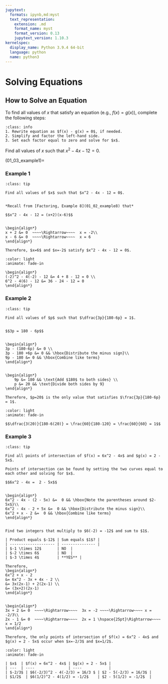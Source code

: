 ```yaml
---
jupytext:
  formats: ipynb,md:myst
  text_representation:
    extension: .md
    format_name: myst
    format_version: 0.13
    jupytext_version: 1.10.3
kernelspec:
  display_name: Python 3.9.4 64-bit
  language: python
  name: python3
---
```

# Solving Equations

## How to Solve an Equation

To find all values of $x$ that satisfy an equation (e.g., $f(x) = g(x)$), complete the following steps: 

```{admonition} Steps for solving an equation
:class: info
1. Rewrite equation as $f(x) - g(x) = 0$, if needed.
2. Simplify and factor the left-hand side.
3. Set each factor equal to zero and solve for $x$.
```

Find all values of $x$ such that $x^2 - 4x - 12 = 0$.


(01_03_example1)=
### Example 1

```{admonition} Solving a quadratic equation
:class: tip

Find all values of $x$ such that $x^2 - 4x - 12 = 0$.
```

```{dropdown} **Step 1:** Factor $x^2 - 4x - 12$.

*Recall from [Factoring, Example 8](01_02_example8) that* 

$$x^2 - 4x - 12 = (x+2)(x-6)$$
```

```{dropdown} **Step 2:** Set each factor equal to zero and solve for $x$.

\begin{align*}
x + 2 &= 0  ~~~~\Rightarrow~~~~  x = -2\\
x - 6 &= 0  ~~~~\Rightarrow~~~~  x = 6
\end{align*}

Therefore, $x=6$ and $x=-2$ satisfy $x^2 - 4x - 12 = 0$.
```

```{dropdown} Check Your Work.
:color: light
:animate: fade-in

\begin{align*}
(-2)^2 - 4(-2) - 12 &= 4 + 8 - 12 = 0 \\
6^2 - 4(6) - 12 &= 36 - 24 - 12 = 0
\end{align*}
```


### Example 2

```{admonition} Solving a rational equation
:class: tip

Find all values of $p$ such that $\dfrac{3p}{180-6p} = 1$.
```

```{dropdown} **Step 1:** Multiply both sides of $\frac{3p}{180-6p} = 1$ by the denominator, $180-6p$.

$$3p = 180 - 6p$$
```

```{dropdown} **Step 2:** Subtract $180 - 6p$ from both sides.

\begin{align*}
3p - (180-6p) &= 0 \\
3p - 180 +6p &= 0 && \hbox{Distribute the minus sign}\\
9p - 180 &= 0 && \hbox{Combine like terms}
\end{align*}
```

```{dropdown} **Step 3:** Solve for $p$.

\begin{align*}
    9p &= 180 && \text{Add $180$ to both sides} \\
    p &= 20 && \text{Divide both sides by 9}
\end{align*}

Therefore, $p=20$ is the only value that satisfies $\frac{3p}{180-6p} = 1$.
```

```{dropdown} Check Your Work.
:color: light
:animate: fade-in

$$\dfrac{3(20)}{180-6(20)} = \frac{60}{180-120} = \frac{60}{60} = 1$$
```

### Example 3

```{admonition} Points of intersection
:class: tip

Find all points of intersection of $f(x) = 6x^2 - 4x$ and $g(x) = 2 - 5x$.
```

```{dropdown} **Step 1:** Set $f(x) = g(x)$.
Points of intersection can be found by setting the two curves equal to each other and solving for $x$.

$$6x^2 - 4x =  2 - 5x$$
```

```{dropdown} **Step 2:** Subtract $2-5x$ from both sides of the equation in Step 1.

\begin{align*}
6x^2 - 4x - (2 - 5x) &=  0 && \hbox{Note the parentheses around $2-5x$}\\
6x^2 - 4x - 2 + 5x &=  0 && \hbox{Distribute the minus sign}\\
6x^2 + x - 2 &=  0 && \hbox{Combine like terms}
\end{align*}
```

```{dropdown} **Step 3:** Use the AC grouping method to factor $6x^2 + x - 2$.

Find two integers that multiply to $6(-2) = -12$ and sum to $1$.

| Product equals $-12$ | Sum equals $1$? |
| -------------------- | --------------- |
| $-1 \times 12$       | NO  |
| $-2 \times 6$        | NO  |
| $-3 \times 4$        | **YES** |

Therefore,
\begin{align*}
6x^2 + x - 2
&= 6x^2 - 3x + 4x - 2 \\
&= 3x(2x-1) + 2(2x-1) \\
&= (3x+2)(2x-1) 
\end{align*}
```


```{dropdown} **Step 4:** Set each factor equal to zero and solve for $x$.

\begin{align*}
3x + 2 &= 0  ~~~~\Rightarrow~~~~  3x = -2 ~~~~\Rightarrow~~~~ x = -2/3\\
2x - 1 &= 0  ~~~~\Rightarrow~~~~  2x = 1 \hspace{25pt}\Rightarrow~~~~ x = 1/2
\end{align*}

Therefore, the only points of intersection of $f(x) = 6x^2 - 4x$ and $g(x) = 2 - 5x$ occur when $x=-2/3$ and $x=1/2$.
```

```{dropdown} Check Your Work.
:color: light
:animate: fade-in

| $x$  | $f(x) = 6x^2 - 4x$ | $g(x) = 2 - 5x$ |
| ---  | ----               | ----            |
| $-2/3$ | $6(-2/3)^2 - 4(-2/3) = 16/3 $ | $2 - 5(-2/3) = 16/3$ |
| $1/2$  | $6(1/2)^2 - 4(1/2) = -1/2$    | $2 - 5(1/2) = -1/2$  |
```
